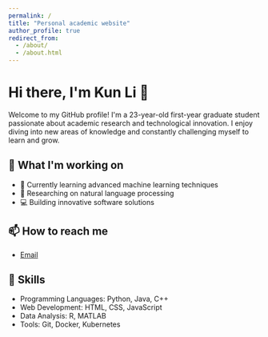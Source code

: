 ```yaml
---
permalink: /
title: "Personal academic website"
author_profile: true
redirect_from: 
  - /about/
  - /about.html
---
```


# Hi there, I'm Kun Li 👋

Welcome to my GitHub profile! I'm a 23-year-old first-year graduate student passionate about academic research and technological innovation. I enjoy diving into new areas of knowledge and constantly challenging myself to learn and grow.

## 🔭 What I'm working on

- 🌱 Currently learning advanced machine learning techniques
- 🔬 Researching on natural language processing
- 💻 Building innovative software solutions

## 📫 How to reach me

- [Email](QQ:1830166401.@qq.com)

## 💼 Skills

- Programming Languages: Python, Java, C++
- Web Development: HTML, CSS, JavaScript
- Data Analysis: R, MATLAB
- Tools: Git, Docker, Kubernetes


